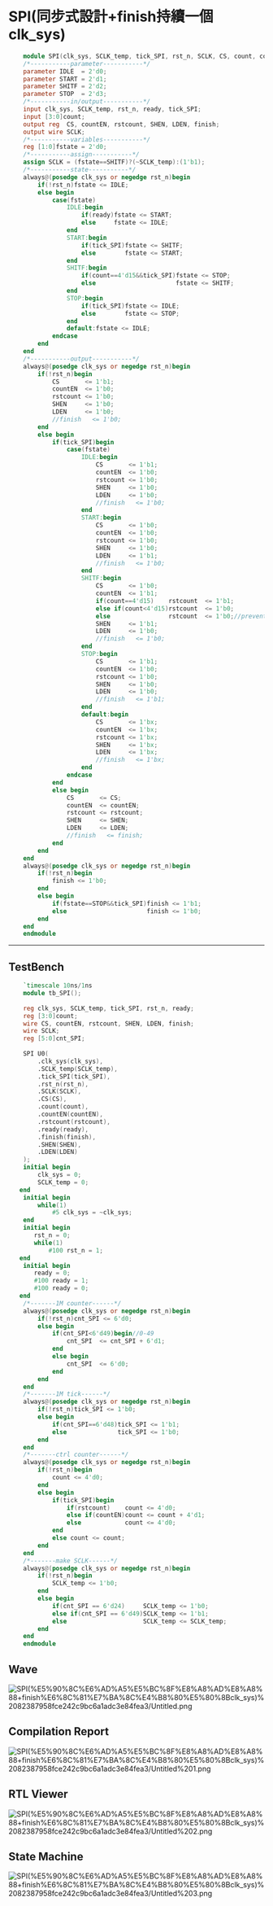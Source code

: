 # SPI(同步式設計+finish持續一個clk_sys)

```verilog
	module SPI(clk_sys, SCLK_temp, tick_SPI, rst_n, SCLK, CS, count, countEN, rstcount, ready, finish, SHEN, LDEN);
	/*-----------parameter-----------*/
	parameter IDLE  = 2'd0;
	parameter START = 2'd1;
	parameter SHITF = 2'd2;
	parameter STOP  = 2'd3;
	/*-----------in/output-----------*/
	input clk_sys, SCLK_temp, rst_n, ready, tick_SPI;
	input [3:0]count;
	output reg	CS, countEN, rstcount, SHEN, LDEN, finish;
	output wire SCLK;
	/*-----------variables-----------*/
	reg [1:0]fstate = 2'd0;
	/*-----------assign-----------*/
	assign SCLK = (fstate==SHITF)?(~SCLK_temp):(1'b1);
	/*-----------state-----------*/
	always@(posedge clk_sys or negedge rst_n)begin
		if(!rst_n)fstate <= IDLE;
		else begin
			case(fstate)
				IDLE:begin
					if(ready)fstate <= START;
					else     fstate <= IDLE;
				end
				START:begin
					if(tick_SPI)fstate <= SHITF;
					else        fstate <= START;
				end
				SHITF:begin
					if(count==4'd15&&tick_SPI)fstate <= STOP;
					else                      fstate <= SHITF;
				end
				STOP:begin
					if(tick_SPI)fstate <= IDLE;
					else        fstate <= STOP;
				end
				default:fstate <= IDLE;
			endcase
		end
	end
	/*-----------output-----------*/
	always@(posedge clk_sys or negedge rst_n)begin
		if(!rst_n)begin
			CS       <= 1'b1;
			countEN  <= 1'b0;
			rstcount <= 1'b0;
			SHEN     <= 1'b0;
			LDEN     <= 1'b0;
			//finish   <= 1'b0;
		end
		else begin
			if(tick_SPI)begin
				case(fstate)
					IDLE:begin
						CS       <= 1'b1;
						countEN  <= 1'b0;
						rstcount <= 1'b0;
						SHEN     <= 1'b0;
						LDEN     <= 1'b0;
						//finish   <= 1'b0;
					end
					START:begin
						CS       <= 1'b0;
						countEN  <= 1'b0;
						rstcount <= 1'b0;
						SHEN     <= 1'b0;
						LDEN     <= 1'b1;
						//finish   <= 1'b0;
					end
					SHITF:begin
						CS       <= 1'b0;
						countEN  <= 1'b1;
						if(count==4'd15)    rstcount  <= 1'b1;
						else if(count<4'd15)rstcount  <= 1'b0;
						else                rstcount  <= 1'b0;//prevent latch
						SHEN     <= 1'b1;
						LDEN     <= 1'b0;
						//finish   <= 1'b0;
					end
					STOP:begin
						CS       <= 1'b1;
						countEN  <= 1'b0;
						rstcount <= 1'b0;
						SHEN     <= 1'b0;
						LDEN     <= 1'b0;
						//finish   <= 1'b1;
					end
					default:begin
						CS       <= 1'bx;
						countEN  <= 1'bx;
						rstcount <= 1'bx;
						SHEN     <= 1'bx;
						LDEN     <= 1'bx;
						//finish   <= 1'bx;
					end
				endcase
			end
			else begin
				CS       <= CS;
				countEN  <= countEN;
				rstcount <= rstcount;
				SHEN     <= SHEN;
				LDEN     <= LDEN;
				//finish   <= finish;
			end
		end
	end
	always@(posedge clk_sys or negedge rst_n)begin
		if(!rst_n)begin
			finish <= 1'b0;
		end
		else begin
			if(fstate==STOP&&tick_SPI)finish <= 1'b1;
			else                      finish <= 1'b0;
		end
	end
	endmodule
```

---

## TestBench

```verilog
	`timescale 10ns/1ns
	module tb_SPI();
	
	reg clk_sys, SCLK_temp, tick_SPI, rst_n, ready;
	reg [3:0]count;
	wire CS, countEN, rstcount, SHEN, LDEN, finish;
	wire SCLK;
	reg [5:0]cnt_SPI;
	
	SPI U0(
		.clk_sys(clk_sys),
		.SCLK_temp(SCLK_temp), 
		.tick_SPI(tick_SPI),
		.rst_n(rst_n), 
		.SCLK(SCLK), 
		.CS(CS), 
		.count(count), 
		.countEN(countEN), 
		.rstcount(rstcount), 
		.ready(ready), 
		.finish(finish), 
		.SHEN(SHEN), 
		.LDEN(LDEN)
	);
	initial begin
		clk_sys = 0;
		SCLK_temp = 0;
   end
	initial begin
		while(1)
			#5 clk_sys = ~clk_sys;
	end
	initial begin
       rst_n = 0;
       while(1)
           #100 rst_n = 1;
   end
	initial begin
       ready = 0;
       #100 ready = 1;
       #100 ready = 0;
   end
	/*-------1M counter------*/
	always@(posedge clk_sys or negedge rst_n)begin
		if(!rst_n)cnt_SPI <= 6'd0;
		else begin
			if(cnt_SPI<6'd49)begin//0-49
				cnt_SPI  <= cnt_SPI + 6'd1;
			end
			else begin
				cnt_SPI  <= 6'd0;
			end
		end
	end
	/*-------1M tick------*/
	always@(posedge clk_sys or negedge rst_n)begin
		if(!rst_n)tick_SPI <= 1'b0;
		else begin
			if(cnt_SPI==6'd48)tick_SPI <= 1'b1;
			else              tick_SPI <= 1'b0;
		end
	end
	/*-------ctrl counter------*/
	always@(posedge clk_sys or negedge rst_n)begin
		if(!rst_n)begin
			count <= 4'd0;
		end
		else begin
			if(tick_SPI)begin
				if(rstcount)    count <= 4'd0;
				else if(countEN)count <= count + 4'd1;
				else            count <= 4'd0;
			end
			else count <= count;
		end
	end
	/*-------make SCLK------*/
	always@(posedge clk_sys or negedge rst_n)begin
		if(!rst_n)begin
			SCLK_temp <= 1'b0;
		end
		else begin
			if(cnt_SPI == 6'd24)     SCLK_temp <= 1'b0;
			else if(cnt_SPI == 6'd49)SCLK_temp <= 1'b1;
			else                     SCLK_temp <= SCLK_temp;
		end
	end
	endmodule
```

## Wave

![SPI(%E5%90%8C%E6%AD%A5%E5%BC%8F%E8%A8%AD%E8%A8%88+finish%E6%8C%81%E7%BA%8C%E4%B8%80%E5%80%8Bclk_sys)%2082387958fce242c9bc6a1adc3e84fea3/Untitled.png](SPI(%E5%90%8C%E6%AD%A5%E5%BC%8F%E8%A8%AD%E8%A8%88+finish%E6%8C%81%E7%BA%8C%E4%B8%80%E5%80%8Bclk_sys)%2082387958fce242c9bc6a1adc3e84fea3/Untitled.png)

## Compilation Report

![SPI(%E5%90%8C%E6%AD%A5%E5%BC%8F%E8%A8%AD%E8%A8%88+finish%E6%8C%81%E7%BA%8C%E4%B8%80%E5%80%8Bclk_sys)%2082387958fce242c9bc6a1adc3e84fea3/Untitled%201.png](SPI(%E5%90%8C%E6%AD%A5%E5%BC%8F%E8%A8%AD%E8%A8%88+finish%E6%8C%81%E7%BA%8C%E4%B8%80%E5%80%8Bclk_sys)%2082387958fce242c9bc6a1adc3e84fea3/Untitled%201.png)

## RTL Viewer

![SPI(%E5%90%8C%E6%AD%A5%E5%BC%8F%E8%A8%AD%E8%A8%88+finish%E6%8C%81%E7%BA%8C%E4%B8%80%E5%80%8Bclk_sys)%2082387958fce242c9bc6a1adc3e84fea3/Untitled%202.png](SPI(%E5%90%8C%E6%AD%A5%E5%BC%8F%E8%A8%AD%E8%A8%88+finish%E6%8C%81%E7%BA%8C%E4%B8%80%E5%80%8Bclk_sys)%2082387958fce242c9bc6a1adc3e84fea3/Untitled%202.png)

## State Machine

![SPI(%E5%90%8C%E6%AD%A5%E5%BC%8F%E8%A8%AD%E8%A8%88+finish%E6%8C%81%E7%BA%8C%E4%B8%80%E5%80%8Bclk_sys)%2082387958fce242c9bc6a1adc3e84fea3/Untitled%203.png](SPI(%E5%90%8C%E6%AD%A5%E5%BC%8F%E8%A8%AD%E8%A8%88+finish%E6%8C%81%E7%BA%8C%E4%B8%80%E5%80%8Bclk_sys)%2082387958fce242c9bc6a1adc3e84fea3/Untitled%203.png)